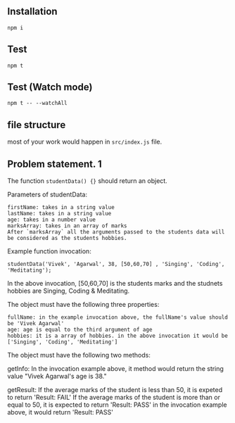 ## Installation
```
npm i
```

## Test 
```
npm t
```

## Test (Watch mode)
```
npm t -- --watchAll
```

## file structure
most of your work would happen in `src/index.js` file.

## Problem statement. 1

The function `studentData() {}` should return an object.

Parameters of studentData:
```
firstName: takes in a string value
lastName: takes in a string value
age: takes in a number value
marksArray: takes in an array of marks
After `marksArray` all the arguments passed to the students data will be considered as the students hobbies.
```

Example function invocation: 
```
studentData('Vivek', 'Agarwal', 38, [50,60,70] , 'Singing', 'Coding', 'Meditating');
```

In the above invocation, [50,60,70] is the students marks and 
the studnets hobbies are Singing, Coding & Meditating.

The object must have the following three properties: 

```
fullName: in the example invocation above, the fullName's value should be 'Vivek Agarwal'
age: age is equal to the third argument of age
hobbies: it is a array of hobbies. in the above invocation it would be ['Singing', 'Coding', 'Meditating']
```

The object must have the following two methods:

getInfo: In the invocation example above, it method would return the string value "Vivek Agarwal's age is 38."

getResult: 
If the average marks of the student is less than 50, it is expeted to return 'Result: FAIL'
If the average marks of the student is more than or equal to 50, it is expected to return 'Result: PASS'
in the invocation example above, it would return 'Result: PASS'
